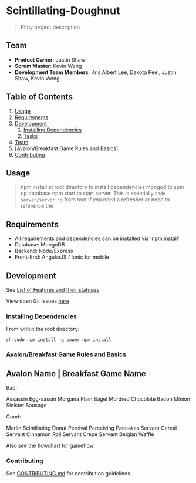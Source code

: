 # Scintillating-Doughnut

> Pithy project description

## Team

  - __Product Owner__: Justin Shaw
  - __Scrum Master__: Kevin Weng
  - __Development Team Members__: Kris Albert Lee, Dakota Peel, Justin Shaw, Kevin Weng

## Table of Contents

1. [Usage](#Usage)
1. [Requirements](#requirements)
1. [Development](#development)
    1. [Installing Dependencies](#installing-dependencies)
    1. [Tasks](#tasks)
1. [Team](#team)
1. [Avalon/Breakfast Game Rules and Basics]
1. [Contributing](#contributing)

## Usage

> npm install at root directory to install dependencies
> mongod to spin up database
> npm start to start server. This is esentially `node server/server.js` from root
> If you need a refresher or need to reference the 



## Requirements

- All requirements and dependencies can be installed via 'npm install'
- Database: MongoDB
- Backend: Node/Express
- Front-End: AngularJS / Ionic for mobile

## Development
See [List of Features and their statuses](https://docs.google.com/spreadsheets/d/1hZFleg0Ch8ozMoGU2jeJO_pa8wD1_rQmuTdSgTEbGGM/edit#gid=0)

View open Git Issues [here](https://github.com/scintillating-doughnut/scintillating-doughnut/issues)


### Installing Dependencies

From within the root directory:

`sh
sudo npm install -g bower
npm install
`

### Avalon/Breakfast Game Rules and Basics

Avalon Name | Breakfast Game Name
----------------------------------
Bad: 

Assassin      Egg-sassin
Morgana       Plain Bagel
Mordred       Chocolate Bacon
Minion        Sinister Sausage

Good:

Merlin        Scintillating Donut
Percival      Perceiving Pancakes
Servant       Cereal
Servant       Cinnamon Roll
Servant       Crepe
Servant       Belgian Waffle

Also see the flowchart for gameflow. 

### Contributing

See [CONTRIBUTING.md](CONTRIBUTING.md) for contribution guidelines.
